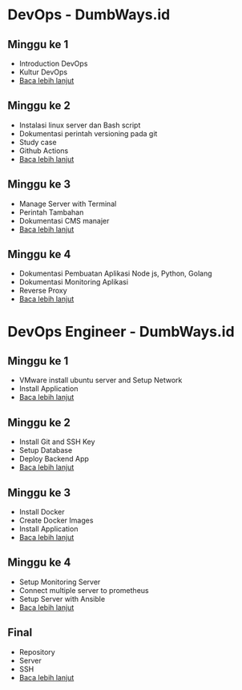 # DevOps - DumbWays.id

## Minggu ke 1

- Introduction DevOps
- Kultur DevOps
- [Baca lebih lanjut](week-1/README.md)

## Minggu ke 2

- Instalasi linux server dan Bash script
- Dokumentasi perintah versioning pada git
- Study case
- Github Actions
- [Baca lebih lanjut](week-2/README.md)

## Minggu ke 3

- Manage Server with Terminal
- Perintah Tambahan
- Dokumentasi CMS manajer
- [Baca lebih lanjut](week-3/README.md)

## Minggu ke 4

- Dokumentasi Pembuatan Aplikasi Node js, Python, Golang
- Dokumentasi Monitoring Aplikasi
- Reverse Proxy
- [Baca lebih lanjut](week-4/README.md)

# DevOps Engineer - DumbWays.id

## Minggu ke 1

- VMware install ubuntu server and Setup Network
- Install Application
- [Baca lebih lanjut](Dumbways_Week_1/README.md)

## Minggu ke 2

- Install Git and SSH Key
- Setup Database
- Deploy Backend App
- [Baca lebih lanjut](Dumbways_Week_2/README.md)

## Minggu ke 3

- Install Docker
- Create Docker Images
- Install Application
- [Baca lebih lanjut](Dumbways_Week_3/README.md)

## Minggu ke 4

- Setup Monitoring Server
- Connect multiple server to prometheus
- Setup Server with Ansible
- [Baca lebih lanjut](Dumbways_Week_4/README.md)

## Final

- Repository
- Server
- SSH
- [Baca lebih lanjut](Dumbways_Final_task/README.md)
